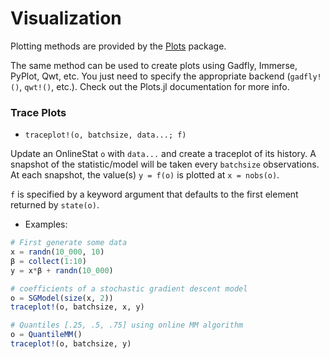 # Visualization

Plotting methods are provided by the [Plots](https://github.com/tbreloff/Plots.jl) package.

The same method can be used to create plots using Gadfly, Immerse, PyPlot, Qwt, etc.  You just need to specify the appropriate backend (`gadfly!()`, `qwt!()`, etc.).  Check out the Plots.jl documentation for more info.

### Trace Plots

- `traceplot!(o, batchsize, data...; f)`

Update an OnlineStat `o` with `data...` and create a traceplot of its history.
A snapshot of the statistic/model will be taken every `batchsize` observations.
At each snapshot, the value(s) `y = f(o)` is plotted at `x = nobs(o)`.

`f` is specified by a keyword argument that defaults to the first element returned by `state(o)`.

- Examples:

```julia
# First generate some data
x = randn(10_000, 10)
β = collect(1:10)
y = x*β + randn(10_000)

# coefficients of a stochastic gradient descent model
o = SGModel(size(x, 2))
traceplot!(o, batchsize, x, y)

# Quantiles [.25, .5, .75] using online MM algorithm
o = QuantileMM()
traceplot!(o, batchsize, y)
```
